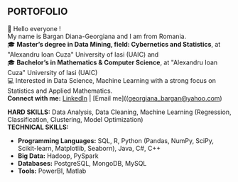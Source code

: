 ## PORTOFOLIO 
👋 Hello everyone !  
   My name is Bargan Diana-Georgiana and I am from Romania.    
🎓 **Master’s degree in Data Mining, field: Cybernetics and Statistics**, at "Alexandru Ioan Cuza" University of Iasi (UAIC) and  
🎓 **Bachelor’s in Mathematics & Computer Science**, at "Alexandru Ioan Cuza" University of Iasi (UAIC)   
💻 Interested in Data Science, Machine Learning with a strong focus on Statistics and Applied Mathematics.    
**Connect with me:** [LinkedIn](https://www.linkedin.com/in/diana-georgiana-bargan-2a932632a/) | [Email me]((georgiana_bargan@yahoo.com)  

**HARD SKILLS:** Data Analysis, Data Cleaning, Machine Learning (Regression, Classification, Clustering, Model Optimization)  
**TECHNICAL SKILLS:**  
+ **Programming Languages:** SQL, R, Python (Pandas, NumPy, SciPy, Scikit-learn, Matplotlib, Seaborn), Java, C#, C++  
+ **Big Data:** Hadoop, PySpark  
+ **Databases:** PostgreSQL, MongoDB, MySQL  
+ **Tools:** PowerBI, Matlab
